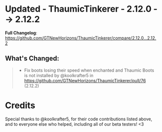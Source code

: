 # Updated - ThaumicTinkerer - 2.12.0 --> 2.12.2
**Full Changelog**: https://github.com/GTNewHorizons/ThaumicTinkerer/compare/2.12.0...2.12.2

## What's Changed:
>* Fix boots losing their speed when enchanted and Thaumic Boots is not installed by @koolkrafter5 in https://github.com/GTNewHorizons/ThaumicTinkerer/pull/76 (2.12.2)

# Credits
Special thanks to @koolkrafter5, for their code contributions listed above, and to everyone else who helped, including all of our beta testers! <3
